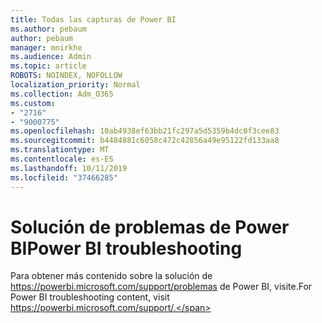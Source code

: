 ```yaml
---
title: Todas las capturas de Power BI
ms.author: pebaum
author: pebaum
manager: mnirkhe
ms.audience: Admin
ms.topic: article
ROBOTS: NOINDEX, NOFOLLOW
localization_priority: Normal
ms.collection: Adm_O365
ms.custom:
- "2716"
- "9000775"
ms.openlocfilehash: 10ab4938ef63bb21fc297a5d5359b4dc0f3cee83
ms.sourcegitcommit: b4484881c6058c472c42856a49e95122fd133aa8
ms.translationtype: MT
ms.contentlocale: es-ES
ms.lasthandoff: 10/11/2019
ms.locfileid: "37466285"
---
```

# <a name="power-bi-troubleshooting"></a><span data-ttu-id="988b9-102">Solución de problemas de Power BI</span><span class="sxs-lookup"><span data-stu-id="988b9-102">Power BI troubleshooting</span></span>

<span data-ttu-id="988b9-103">Para obtener más contenido sobre la solución de https://powerbi.microsoft.com/support/problemas de Power BI, visite.</span><span class="sxs-lookup"><span data-stu-id="988b9-103">For Power BI troubleshooting content, visit https://powerbi.microsoft.com/support/.</span></span>